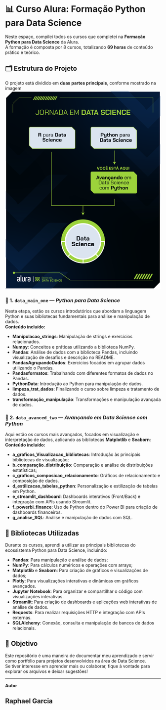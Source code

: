 # 📊 Curso Alura: Formação Python para Data Science

Neste espaço, compilei todos os cursos que completei na **Formação Python para Data Science** da Alura.  
A formação é composta por 8 cursos, totalizando **69 horas** de conteúdo prático e teórico.

## 🗂 Estrutura do Projeto

O projeto está dividido em **duas partes principais**, conforme mostrado na imagem
![Jornada em Data Science - Alura](./Curso.png)

### 📘 1. `data_main_one` — _Python para Data Science_

Nesta etapa, estão os cursos introdutórios que abordam a linguagem Python e suas bibliotecas fundamentais para análise e manipulação de dados.  
**Conteúdo incluído:**

- **Manipulacao_strings**: Manipulação de strings e exercícios relacionados.
- **Numpy**: Conceitos e práticas utilizando a biblioteca NumPy.
- **Pandas**: Análise de dados com a biblioteca Pandas, incluindo visualização de desafios e descrição no README.
- **PandasAgrupandoDados**: Exercícios focados em agrupar dados utilizando o Pandas.
- **Pandasformatos**: Trabalhando com diferentes formatos de dados no Pandas.
- **PythonData**: Introdução ao Python para manipulação de dados.
- **limpeza_trat_dados**: Finalizando o curso sobre limpeza e tratamento de dados.
- **transformação_manipulação**: Transformações e manipulação avançada de dados.

### 🚀 2. `data_avanced_two` — _Avançando em Data Science com Python_

Aqui estão os cursos mais avançados, focados em visualização e interpretação de dados, aplicando as bibliotecas **Matplotlib** e **Seaborn**:  
**Conteúdo incluído:**

- **a_graficos_Visualizacao_bibliotecas**: Introdução às principais bibliotecas de visualização;
- **b_comparação_distribuição**: Comparação e análise de distribuições estatísticas;
- **c_graficos_composicao_relacionamento**: Gráficos de relacionamento e composição de dados.
- **d_estilizacao_tabelas_python**: Personalização e estilização de tabelas em Python.
- **e_streamlit_dashboard**: Dashboards interativos (Front/Back) e integração com APIs usando Streamlit.
- **f_powerbi_finance**: Uso de Python dentro do Power BI para criação de dashboards financeiros.
- **g_analise_SQL**: Análise e manipulação de dados com SQL.

## 🧠 Bibliotecas Utilizadas

Durante os cursos, aprendi a utilizar as principais bibliotecas do ecossistema Python para Data Science, incluindo:

- **Pandas**: Para manipulação e análise de dados;
- **NumPy**: Para cálculos numéricos e operações com arrays;
- **Matplotlib** e **Seaborn**: Para criação de gráficos e visualizações de dados;
- **Plotly**: Para visualizações interativas e dinâmicas em gráficos avançados.
- **Jupyter Notebook**: Para organizar e compartilhar o código com visualizações interativas.
- **Streamlit**: Para criação de dashboards e aplicações web interativas de análise de dados.
- **Requests**: Para realizar requisições HTTP e integração com APIs externas.
- **SQLAlchemy**: Conexão, consulta e manipulação de bancos de dados relacionais.

## 🎯 Objetivo

Este repositório é uma maneira de documentar meu aprendizado e servir como portfólio para projetos desenvolvidos na área de Data Science.  
Se tiver interesse em aprender mais ou colaborar, fique à vontade para explorar os arquivos e deixar sugestões!

---

**Autor**

## Raphael Garcia
